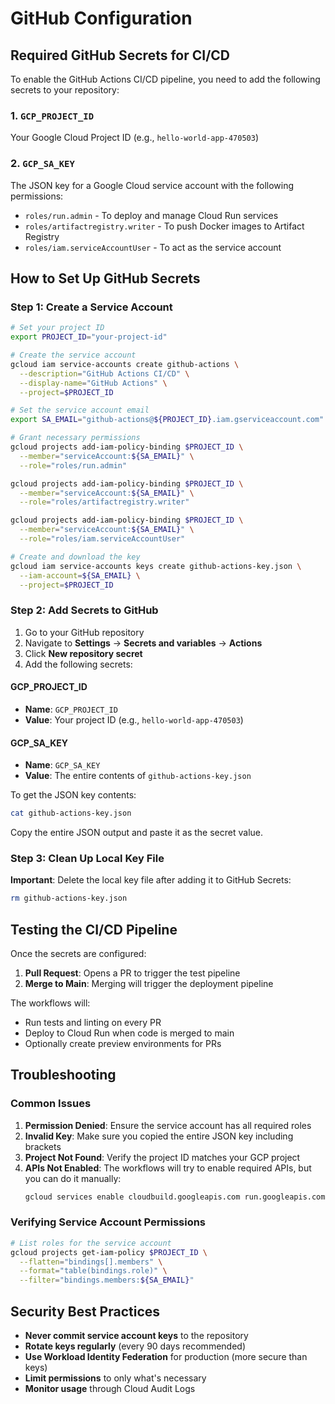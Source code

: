 # GitHub Configuration

## Required GitHub Secrets for CI/CD

To enable the GitHub Actions CI/CD pipeline, you need to add the following secrets to your repository:

### 1. `GCP_PROJECT_ID`
Your Google Cloud Project ID (e.g., `hello-world-app-470503`)

### 2. `GCP_SA_KEY`
The JSON key for a Google Cloud service account with the following permissions:
- `roles/run.admin` - To deploy and manage Cloud Run services
- `roles/artifactregistry.writer` - To push Docker images to Artifact Registry
- `roles/iam.serviceAccountUser` - To act as the service account

## How to Set Up GitHub Secrets

### Step 1: Create a Service Account

```bash
# Set your project ID
export PROJECT_ID="your-project-id"

# Create the service account
gcloud iam service-accounts create github-actions \
  --description="GitHub Actions CI/CD" \
  --display-name="GitHub Actions" \
  --project=$PROJECT_ID

# Set the service account email
export SA_EMAIL="github-actions@${PROJECT_ID}.iam.gserviceaccount.com"

# Grant necessary permissions
gcloud projects add-iam-policy-binding $PROJECT_ID \
  --member="serviceAccount:${SA_EMAIL}" \
  --role="roles/run.admin"

gcloud projects add-iam-policy-binding $PROJECT_ID \
  --member="serviceAccount:${SA_EMAIL}" \
  --role="roles/artifactregistry.writer"

gcloud projects add-iam-policy-binding $PROJECT_ID \
  --member="serviceAccount:${SA_EMAIL}" \
  --role="roles/iam.serviceAccountUser"

# Create and download the key
gcloud iam service-accounts keys create github-actions-key.json \
  --iam-account=${SA_EMAIL} \
  --project=$PROJECT_ID
```

### Step 2: Add Secrets to GitHub

1. Go to your GitHub repository
2. Navigate to **Settings** → **Secrets and variables** → **Actions**
3. Click **New repository secret**
4. Add the following secrets:

#### GCP_PROJECT_ID
- **Name**: `GCP_PROJECT_ID`
- **Value**: Your project ID (e.g., `hello-world-app-470503`)

#### GCP_SA_KEY
- **Name**: `GCP_SA_KEY`
- **Value**: The entire contents of `github-actions-key.json`

To get the JSON key contents:
```bash
cat github-actions-key.json
```
Copy the entire JSON output and paste it as the secret value.

### Step 3: Clean Up Local Key File

**Important**: Delete the local key file after adding it to GitHub Secrets:
```bash
rm github-actions-key.json
```

## Testing the CI/CD Pipeline

Once the secrets are configured:

1. **Pull Request**: Opens a PR to trigger the test pipeline
2. **Merge to Main**: Merging will trigger the deployment pipeline

The workflows will:
- Run tests and linting on every PR
- Deploy to Cloud Run when code is merged to main
- Optionally create preview environments for PRs

## Troubleshooting

### Common Issues

1. **Permission Denied**: Ensure the service account has all required roles
2. **Invalid Key**: Make sure you copied the entire JSON key including brackets
3. **Project Not Found**: Verify the project ID matches your GCP project
4. **APIs Not Enabled**: The workflows will try to enable required APIs, but you can do it manually:
   ```bash
   gcloud services enable cloudbuild.googleapis.com run.googleapis.com artifactregistry.googleapis.com
   ```

### Verifying Service Account Permissions

```bash
# List roles for the service account
gcloud projects get-iam-policy $PROJECT_ID \
  --flatten="bindings[].members" \
  --format="table(bindings.role)" \
  --filter="bindings.members:${SA_EMAIL}"
```

## Security Best Practices

- **Never commit service account keys** to the repository
- **Rotate keys regularly** (every 90 days recommended)
- **Use Workload Identity Federation** for production (more secure than keys)
- **Limit permissions** to only what's necessary
- **Monitor usage** through Cloud Audit Logs
